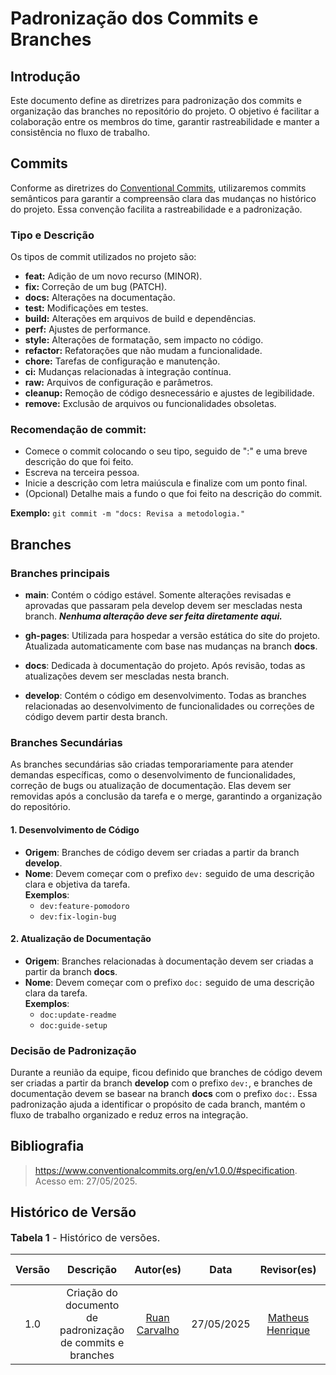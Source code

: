 # Padronização dos Commits e Branches

## Introdução

Este documento define as diretrizes para padronização dos commits e organização das branches no repositório do projeto. O objetivo é facilitar a colaboração entre os membros do time, garantir rastreabilidade e manter a consistência no fluxo de trabalho.

## Commits

Conforme as diretrizes do [Conventional Commits](https://www.conventionalcommits.org/en/v1.0.0/), utilizaremos commits semânticos para garantir a compreensão clara das mudanças no histórico do projeto. Essa convenção facilita a rastreabilidade e a padronização.

### Tipo e Descrição

Os tipos de commit utilizados no projeto são:

- **feat:** Adição de um novo recurso (MINOR).
- **fix:** Correção de um bug (PATCH).
- **docs:** Alterações na documentação.
- **test:** Modificações em testes.
- **build:** Alterações em arquivos de build e dependências.
- **perf:** Ajustes de performance.
- **style:** Alterações de formatação, sem impacto no código.
- **refactor:** Refatorações que não mudam a funcionalidade.
- **chore:** Tarefas de configuração e manutenção.
- **ci:** Mudanças relacionadas à integração contínua.
- **raw:** Arquivos de configuração e parâmetros.
- **cleanup:** Remoção de código desnecessário e ajustes de legibilidade.
- **remove:** Exclusão de arquivos ou funcionalidades obsoletas.

### Recomendação de commit:

- Comece o commit colocando o seu tipo, seguido de ":" e uma breve descrição do que foi feito.
- Escreva na terceira pessoa.
- Inicie a descrição com letra maiúscula e finalize com um ponto final.
- (Opcional) Detalhe mais a fundo o que foi feito na descrição do commit.

**Exemplo:** `git commit -m "docs: Revisa a metodologia."`

## Branches

### Branches principais

- **main**: Contém o código estável. Somente alterações revisadas e aprovadas que passaram pela develop devem ser mescladas nesta branch. _**Nenhuma alteração deve ser feita diretamente aqui.**_

- **gh-pages**: Utilizada para hospedar a versão estática do site do projeto. Atualizada automaticamente com base nas mudanças na branch **docs**.

- **docs**: Dedicada à documentação do projeto. Após revisão, todas as atualizações devem ser mescladas nesta branch.

- **develop**: Contém o código em desenvolvimento. Todas as branches relacionadas ao desenvolvimento de funcionalidades ou correções de código devem partir desta branch.

### Branches Secundárias

As branches secundárias são criadas temporariamente para atender demandas específicas, como o desenvolvimento de funcionalidades, correção de bugs ou atualização de documentação. Elas devem ser removidas após a conclusão da tarefa e o merge, garantindo a organização do repositório.

#### 1. Desenvolvimento de Código

- **Origem**: Branches de código devem ser criadas a partir da branch **develop**.
- **Nome**: Devem começar com o prefixo `dev:` seguido de uma descrição clara e objetiva da tarefa.  
  **Exemplos**:
  - `dev:feature-pomodoro`
  - `dev:fix-login-bug`

#### 2. Atualização de Documentação

- **Origem**: Branches relacionadas à documentação devem ser criadas a partir da branch **docs**.
- **Nome**: Devem começar com o prefixo `doc:` seguido de uma descrição clara da tarefa.  
  **Exemplos**:
  - `doc:update-readme`
  - `doc:guide-setup`

### Decisão de Padronização

Durante a reunião da equipe, ficou definido que branches de código devem ser criadas a partir da branch **develop** com o prefixo `dev:`, e branches de documentação devem se basear na branch **docs** com o prefixo `doc:`. Essa padronização ajuda a identificar o propósito de cada branch, mantém o fluxo de trabalho organizado e reduz erros na integração.

## Bibliografia

> https://www.conventionalcommits.org/en/v1.0.0/#specification. Acesso em: 27/05/2025.

## Histórico de Versão

<font size="3"><p style="text-align: left">**Tabela 1** - Histórico de versões.</p></font>

| Versão |                         Descrição                          |                     Autor(es)                     |    Data    |                   Revisor(es)                    | Data de Revisão |
| :----: | :--------------------------------------------------------: | :-----------------------------------------------: | :--------: | :----------------------------------------------: | :-------------: |
|  1.0   | Criação do documento de padronização de commits e branches | [Ruan Carvalho](https://github.com/Ruan-Carvalho) | 27/05/2025 | [Matheus Henrique](https://github.com/mathonaut) |   27/05/2025    |
